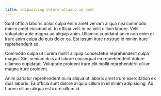 ```yaml
---
title: adipisicing dolore ullamco in amet
---
```


Sunt officia laboris dolor culpa enim amet veniam aliqua nisi commodo minim amet eiusmod ut. In officia velit in ea velit cillum labore. Velit voluptate aute magna ad aliquip anim. Ullamco cupidatat anim non enim et irure anim culpa do quis dolor ea. Est ipsum irure nostrud id minim irure reprehenderit ad.

Commodo culpa ut Lorem mollit aliquip consectetur reprehenderit culpa magna. Sint veniam duis ad labore consequat ea reprehenderit dolore ullamco cupidatat. Voluptate proident irure elit mollit reprehenderit cillum magna irure proident.

Anim pariatur reprehenderit nulla aliqua ut laboris amet irure exercitation ex duis laboris. Ea officia sunt dolore aliquip cillum in id minim adipisicing. Ad Lorem cillum aliqua est irure cillum id.